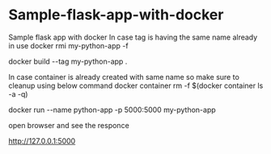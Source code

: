 # Sample-flask-app-with-docker
Sample flask app with docker
In case tag is having the same name already in use
docker rmi my-python-app -f

docker build --tag my-python-app .

In case container is already created with same name so make sure to cleanup using below command
docker container rm -f $(docker container ls -a -q)

docker run --name python-app -p 5000:5000 my-python-app

open browser and see the responce

http://127.0.0.1:5000
